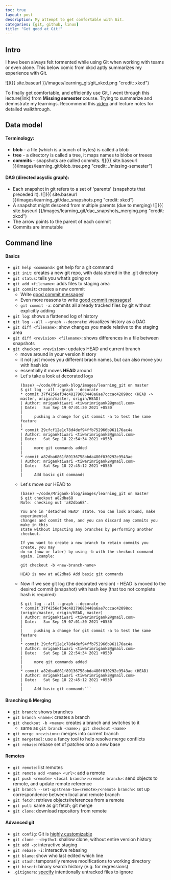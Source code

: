 ```yaml
---
toc: true
layout: post
description: My attempt to get comfortable with Git.
categories: [git, github, linux]
title: "Get good at Git!"
---
```


## Intro

I have been always felt tormented while using Git when working with teams or even alone. This below comic from xkcd aptly summarizes my experience with Git.

![]({{ site.baseurl }}/images/learning_git/git_xkcd.png "credit: xkcd")

To finally get comfortable, and efficiently use Git, I went through this lecture(link) from **Missing semester** course. Trying to summarize and demnstrate my learnings. Recommend this [video](https://missing.csail.mit.edu/2020/version-control/) and lecture notes for detailed walkthrough.

## Data model

#### Terminology:
- **blob** - a file (which is a bunch of bytes) is called a blob 
- **tree** - a directory is called a tree, it maps names to blobs or treees
- **commits** - snapshots are called commits.
    ![]({{ site.baseurl }}/images/learning_git/blob_tree.png "credit: ./missing-semester")

#### DAG (directed acyclic graph):
- Each snapshot in git refers to a set of 'parents' (snapshots that preceded it).
    ![]({{ site.baseurl }}/images/learning_git/dac_snapshots.png "credit: xkcd")
- A snapshot might descend from multiple parents (due to merging)
    ![]({{ site.baseurl }}/images/learning_git/dac_snapshots_merging.png "credit: xkcd")
- The arrow points to the parent of each commit
- Commits are immutable

## Command line

#### Basics
- ```git help <command>```: get help for a git command
- ```git init```: creates a new git repo, with data stored in the .git directory
- ```git status```: tells you what’s going on
- ```git add <filename>```: adds files to staging area
- ```git commit```: creates a new commit
    - Write [good commit messages](https://tbaggery.com/2008/04/19/a-note-about-git-commit-messages.html)!
    - Even more reasons to write [good commit messages](https://chris.beams.io/posts/git-commit/)!
    - ```git commit -a```: commits all already tracked files by git without explicitly adding
- ```git log```: shows a flattened log of history
- ```git log --all --graph --decorate```: visualizes history as a DAG
- ```git diff <filename>```: show changes you made relative to the staging area
- ```git diff <revision> <filename>```: shows differences in a file between snapshots
- ```git checkout <revision>```: updates HEAD and current branch
    - move around in your version history
    - it not just moves you different brach names, but can also move you with hash ids
    - essentially it moves **HEAD** around
    - Let's take a look at decorated logs
        ```
        (base) ~/code/Mrigank-blog/images/learning_git on master
        $ git log --all --graph --decorate
        * commit 37f4256ef34c48179683448a6ae7cccac42098cc (HEAD -> master, origin/master, origin/HEAD)
        | Author: mriganktiwari <tiwarimrigank2@gmail.com>
        | Date:   Sun Sep 19 07:01:30 2021 +0530
        |
        |     pushing a change for git commit -a to test the same feature
        |
        * commit 29cfcf12e1c78d4def94ffb752966b961176ac4a
        | Author: mriganktiwari <tiwarimrigank2@gmail.com>
        | Date:   Sat Sep 18 22:54:34 2021 +0530
        |
        |     more git commands added
        |
        * commit a82dba6861f89136758bbda480f030292e9543ae
        | Author: mriganktiwari <tiwarimrigank2@gmail.com>
        | Date:   Sat Sep 18 22:45:12 2021 +0530
        |
        |     Add basic git commands
        ```
    - Let's move our HEAD to <commit a82dba6861f89136758bbda480f030292e9543ae>
        ```
        (base) ~/code/Mrigank-blog/images/learning_git on master
        $ git checkout a82dba68
        Note: checking out 'a82dba68'.

        You are in 'detached HEAD' state. You can look around, make experimental
        changes and commit them, and you can discard any commits you make in this
        state without impacting any branches by performing another checkout.

        If you want to create a new branch to retain commits you create, you may
        do so (now or later) by using -b with the checkout command again. Example:

        git checkout -b <new-branch-name>

        HEAD is now at a82dba6 Add basic git commands
        ```
    - Now if we see git log (the decorated version) - HEAD is moved to the desired commit (snapshot) with hash key (that too not complete hash is required)
        ```(base) ~/code/Mrigank-blog/images/learning_git on (HEAD detached at a82dba6)
        $ git log --all --graph --decorate
        * commit 37f4256ef34c48179683448a6ae7cccac42098cc (origin/master, origin/HEAD, master)
        | Author: mriganktiwari <tiwarimrigank2@gmail.com>
        | Date:   Sun Sep 19 07:01:30 2021 +0530
        |
        |     pushing a change for git commit -a to test the same feature
        |
        * commit 29cfcf12e1c78d4def94ffb752966b961176ac4a
        | Author: mriganktiwari <tiwarimrigank2@gmail.com>
        | Date:   Sat Sep 18 22:54:34 2021 +0530
        |
        |     more git commands added
        |
        * commit a82dba6861f89136758bbda480f030292e9543ae (HEAD)
        | Author: mriganktiwari <tiwarimrigank2@gmail.com>
        | Date:   Sat Sep 18 22:45:12 2021 +0530
        |
        |     Add basic git commands```
    
#### Branching & Merging
- ```git branch```: shows branches
- ```git branch <name>```: creates a branch
- ```git checkout -b <name>```: creates a branch and switches to it
    - same as ```git branch <name>; git checkout <name>```
- ```git merge <revision>```: merges into current branch
- ```git mergetool```: use a fancy tool to help resolve merge conflicts
- ```git rebase```: rebase set of patches onto a new base

#### Remotes
- ```git remote```: list remotes
- ```git remote add <name> <url>```: add a remote
- ```git push <remote> <local branch>:<remote branch>```: send objects to remote, and update remote reference
- ```git branch --set-upstream-to=<remote>/<remote branch>```: set up correspondence between local and remote branch
- ```git fetch```: retrieve objects/references from a remote
- ```git pull```: same as git fetch; git merge
- ```git clone```: download repository from remote

#### Advanced git
- ```git config```: Git is [highly customizable](https://git-scm.com/docs/git-config)
- ```git clone --depth=1```: shallow clone, without entire version history
- ```git add -p```: interactive staging
- ```git rebase -i```: interactive rebasing
- ```git blame```: show who last edited which line
- ```git stash```: temporarily remove modifications to working directory
- ```git bisect```: binary search history (e.g. for regressions)
- ```.gitignore```: [specify](https://git-scm.com/docs/gitignore) intentionally untracked files to ignore